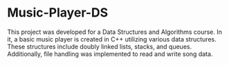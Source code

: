 # Music-Player-DS
This project was developed for a Data Structures and Algorithms course. In it, a basic music player is created in C++ utilizing various data structures. These structures include doubly linked lists, stacks, and queues. Additionally, file handling was implemented to read and write song data.
